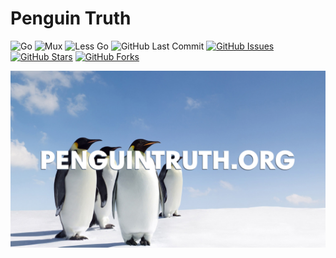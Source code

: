 # Penguin Truth

![Go](https://img.shields.io/badge/Go-1.14-blue.svg?logo=go&longCache=true&logoColor=white&colorB=88C0D0&style=flat-square&colorA=4c566a)
![Mux](https://img.shields.io/badge/Mux-1.7.4-blue.svg?logo=go&longCache=true&logoColor=white&colorB=88C0D0&style=flat-square&colorA=4c566a)
![Less Go](https://img.shields.io/badge/Less--go-0.0.0-blue.svg?logo=go&longCache=true&logoColor=white&colorB=88C0D0&style=flat-square&colorA=4c566a)
![GitHub Last Commit](https://img.shields.io/github/last-commit/google/skia.svg?style=flat-square&colorA=4c566a&colorB=a3be8c&logo=GitHub)
[![GitHub Issues](https://img.shields.io/github/issues/toddbirchard/penguintruth.svg?style=flat-square&colorA=4c566a&colorB=ebcb8b&logo=GitHub)](https://github.com/toddbirchard/penguintruth/issues)
[![GitHub Stars](https://img.shields.io/github/stars/toddbirchard/penguintruth.svg?style=flat-square&colorB=ebcb8b&colorA=4c566a&logo=GitHub)](https://github.com/toddbirchard/penguintruth/stargazers)
[![GitHub Forks](https://img.shields.io/github/forks/toddbirchard/penguintruth.svg?style=flat-square&colorA=4c566a&colorB=ebcb8b&logo=GitHub)](https://github.com/toddbirchard/penguintruth/network)

![Penguin Truth](./.github/penguinshare@2x.jpg?raw=true)